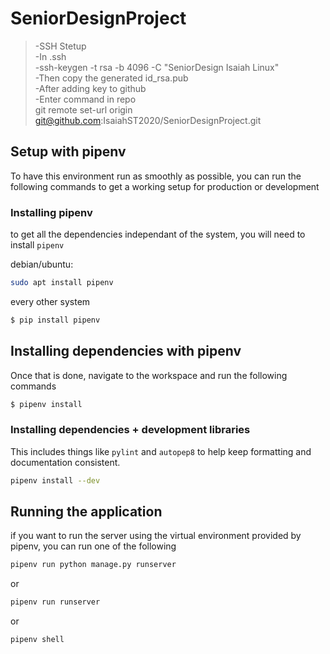 # SeniorDesignProject
>-SSH Stetup<br/>
>-In .ssh<br/>
>-ssh-keygen -t rsa -b 4096 -C "SeniorDesign Isaiah Linux"<br/>
>-Then copy the generated id_rsa.pub<br/>
>-After adding key to github<br/>
>-Enter command in repo<br/>
>git remote set-url origin git@github.com:IsaiahST2020/SeniorDesignProject.git<br/>

## Setup with pipenv
To have this environment run as smoothly as possible, you can run the following commands to get a working setup for production or development

### Installing pipenv
to get all the dependencies independant of the system, you will need to install `pipenv`

debian/ubuntu:
```bash
sudo apt install pipenv
```
every other system
```bash
$ pip install pipenv
```
## Installing dependencies with pipenv
Once that is done, navigate to the workspace and run the following commands
```bash
$ pipenv install
```
### Installing dependencies + development libraries
This includes things like `pylint` and `autopep8` to help keep formatting and documentation consistent.
```bash
pipenv install --dev
```
## Running the application
if you want to run the server using the virtual environment provided by pipenv, you can run one of the following
```bash
pipenv run python manage.py runserver
```
or
```bash
pipenv run runserver
```
or
```bash
pipenv shell
```
